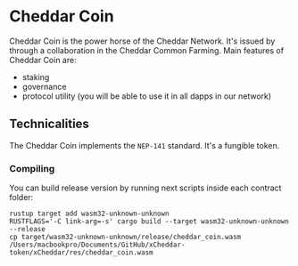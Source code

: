 # Cheddar Coin

Cheddar Coin is the power horse of the Cheddar Network. It's issued by through a collaboration in the Cheddar Common Farming.
Main features of Cheddar Coin are:

+ staking
+ governance
+ protocol utility (you will be able to use it in all dapps in our network)


## Technicalities

The Cheddar Coin implements the `NEP-141` standard. It's a fungible token.


### Compiling

You can build release version by running next scripts inside each contract folder:

```
rustup target add wasm32-unknown-unknown
RUSTFLAGS='-C link-arg=-s' cargo build --target wasm32-unknown-unknown --release
cp target/wasm32-unknown-unknown/release/cheddar_coin.wasm /Users/macbookpro/Documents/GitHub/xCheddar-token/xCheddar/res/cheddar_coin.wasm
```